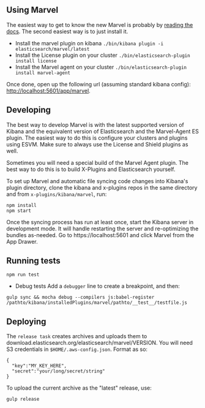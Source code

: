 ## Using Marvel

The easiest way to get to know the new Marvel is probably by [reading the
docs](https://github.com/elastic/elasticsearch-marvel/blob/master/docs/index.asciidoc).
The second easiest way is to just install it.

- Install the marvel plugin on kibana `./bin/kibana plugin -i elasticsearch/marvel/latest`
- Install the License plugin on your cluster `./bin/elasticsearch-plugin install license`
- Install the Marvel agent on your cluster `./bin/elasticsearch-plugin install marvel-agent`

Once done, open up the following url (assuming standard kibana config):
[http://localhost:5601/app/marvel](http://localhost:5601/app/marvel).

## Developing

The best way to develop Marvel is with the latest supported version of Kibana
and the equivalent version of Elasticsearch and the Marvel-Agent ES plugin. The
easiest way to do this is configure your clusters and plugins using ESVM. Make
sure to always use the License and Shield plugins as well.

Sometimes you will need a special build of the Marvel Agent plugin. The best
way to do this is to build X-Plugins and Elasticsearch yourself.

To set up Marvel and automatic file syncing code changes into Kibana's plugin
directory, clone the kibana and x-plugins repos in the same directory and from
`x-plugins/kibana/marvel`, run:

```
npm install
npm start
```

Once the syncing process has run at least once, start the Kibana server in
development mode. It will handle restarting the server and re-optimizing the
bundles as-needed. Go to https://localhost:5601 and click Marvel from the App
Drawer.

## Running tests

```
npm run test
```

- Debug tests
Add a `debugger` line to create a breakpoint, and then:

```
gulp sync && mocha debug --compilers js:babel-register /pathto/kibana/installedPlugins/marvel/pathto/__test__/testfile.js
```

## Deploying

The `release task` creates archives and uploads them to
download.elasticsearch.org/elasticsearch/marvel/VERSION. You will need S3
credentials in `$HOME/.aws-config.json`. Format as so:

```
{
  "key":"MY_KEY_HERE",
  "secret":"your/long/secret/string"
}
```

To upload the current archive as the "latest" release, use:

```
gulp release
```
